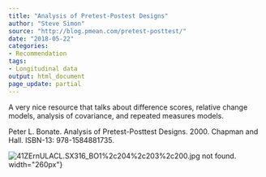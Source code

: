 ```yaml
---
title: "Analysis of Pretest-Postest Designs"
author: "Steve Simon"
source: "http://blog.pmean.com/pretest-posttest/"
date: "2018-05-22"
categories:
- Recommendation
tags:
- Longitudinal data
output: html_document
page_update: partial
---
```


A very nice resource that talks about difference scores, relative change
models, analysis of covariance, and repeated measures
models.

<!---More--->

Peter L. Bonate. Analysis of Pretest-Posttest Designs. 2000. Chapman and
Hall. ISBN-13: 978-1584881735.

![41ZErnULACL._SX316_BO1%2c204%2c203%2c200_.jpg not found.](http://www.pmean.com/new-images/18/pretest-posttest01.png)
width="260px"}


